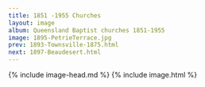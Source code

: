 ```yaml
---
title: 1851 -1955 Churches
layout: image
album: Queensland Baptist churches 1851-1955
image: 1895-PetrieTerrace.jpg
prev: 1893-Townsville-1875.html
next: 1897-Beaudesert.html
---
```

 {% include image-head.md %}
{% include image.html %}